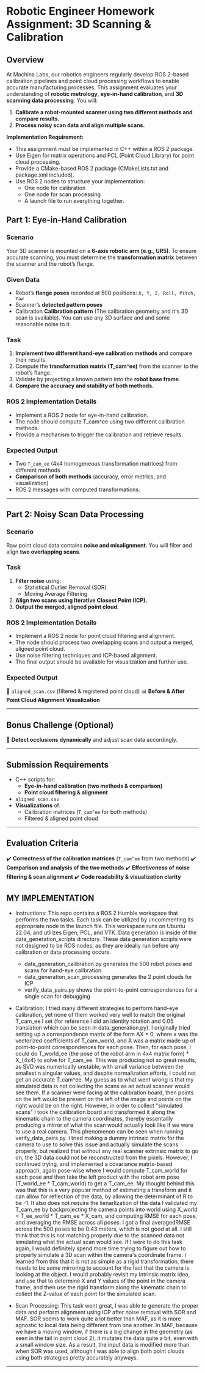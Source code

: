# **Robotic Engineer Homework Assignment: 3D Scanning & Calibration**

## **Overview**
At Machina Labs, our robotics engineers regularly develop ROS 2-based calibration pipelines and point cloud processing workflows to enable accurate manufacturing processes.
This assignment evaluates your understanding of **robotic metrology**, **eye-in-hand calibration**, and **3D scanning data processing**. You will:
1. **Calibrate a robot-mounted scanner using two different methods and compare results.**
2. **Process noisy scan data and align multiple scans.**

**Implementation Requirement:**

- This assignment must be implemented in C++ within a ROS 2 package.
- Use Eigen for matrix operations and PCL (Point Cloud Library) for point cloud processing.
- Provide a CMake-based ROS 2 package (CMakeLists.txt and package.xml included).
- Use ROS 2 nodes to structure your implementation:
    - One node for calibration
    - One node for scan processing
    - A launch file to run everything together.


## **Part 1: Eye-in-Hand Calibration**

### **Scenario**
Your 3D scanner is mounted on a **6-axis robotic arm (e.g., UR5)**. To ensure accurate scanning, you must determine the **transformation matrix** between the scanner and the robot’s flange.

### **Given Data**
- Robot’s **flange poses** recorded at 500 positions: `X, Y, Z, Roll, Pitch, Yaw`
- Scanner’s **detected pattern poses**
- Calibration **Calibration pattern** (The calibration geometry and it's 3D scan is available). You can use any 3D surface and and some reasonable noise to it. 

### **Task**
1. **Implement two different hand-eye calibration methods** and compare their results.
2. Compute the **transformation matrix (T_cam^ee)** from the scanner to the robot’s flange.
3. Validate by projecting a known pattern into the **robot base frame**.
4. **Compare the accuracy and stability of both methods.**

### **ROS 2 Implementation Details**
- Implement a ROS 2 node for eye-in-hand calibration.
- The node should compute T_cam^ee using two different calibration methods.
- Provide a mechanism to trigger the calibration and retrieve results.

### **Expected Output**
- Two `T_cam_ee` (4x4 homogeneous transformation matrices) from different methods
- **Comparison of both methods** (accuracy, error metrics, and visualization)
- ROS 2 messages with computed transformations.

---

## **Part 2: Noisy Scan Data Processing**

### **Scenario**
Raw point cloud data contains **noise and misalignment**. You will filter and align **two overlapping scans**.

### **Task**
1. **Filter noise** using:
   - Statistical Outlier Removal (SOR)
   - Moving Average Filtering
2. **Align two scans using Iterative Closest Point (ICP).**
3. **Output the merged, aligned point cloud.**

### **ROS 2 Implementation Details**
- Implement a ROS 2 node for point cloud filtering and alignment.
- The node should process two overlapping scans and output a merged, aligned point cloud.
- Use noise filtering techniques and ICP-based alignment.
- The final output should be available for visualization and further use.

### **Expected Output**
📄 `aligned_scan.csv` (filtered & registered point cloud)
📊 **Before & After Point Cloud Alignment Visualization**

---

## **Bonus Challenge (Optional)**
🔹 **Detect occlusions dynamically** and adjust scan data accordingly.

---

## **Submission Requirements**
- C++ scripts for:
  - **Eye-in-hand calibration (two methods & comparison)**
  - **Point cloud filtering & alignment**
- `aligned_scan.csv`
- **Visualizations** of:
  - Calibration matrices (`T_cam^ee` for both methods)
  - Filtered & aligned point cloud

---

## **Evaluation Criteria**
✔️ **Correctness of the calibration matrices** (`T_cam^ee` from two methods)
✔️ **Comparison and analysis of the two methods**
✔️ **Effectiveness of noise filtering & scan alignment**
✔️ **Code readability & visualization clarity**


## MY IMPLEMENTATION
- Instructions:
This repo contains a ROS 2 Humble workspace that performs the two tasks. Each task can be utilized by uncommenting its appropriate node in the launch file. This workspace runs on Ubuntu 22.04, and utilizes Eigen, PCL, and VTK.
Data generation is inside of the data_generation_scripts directory. These data generation scripts were not designed to be ROS nodes, as they are ideally run before any calibration or data processing occurs.
    - data_generation_calibration.py generates the 500 robot poses and scans for hand-eye calibration
    - data_generation_scan_processing generates the 2 point clouds for ICP
    - verify_data_pairs.py shows the point-to-point correspondences for a single scan for debugging

- Calibration:
I tried many different strategies to perform hand-eye calibration, yet none of them worked very well to match the original T_cam_ee I set (for reference I did an identity rotation and 0.05 translation which can be seen in data_generation.py). I originally tried setting up a correspondence matrix of the form AX = 0, where x was the vectorized coefficients of T_cam_world, and A was a matrix made up of point-to-point correspondences for each pose. Then, for each pose, I could do T_world_ee (the pose of the robot arm in 4x4 matrix form) * X_{4x4} to solve for T_cam_ee. This was producing not so great results, as SVD was numerically unstable, with small variance between the smallest n singular values, and despite normalization efforts, I could not get an accurate T_cam^ee. My guess as to what went wrong is that my simulated data is not collecting the scans as an actual scanner would see them. If a scanner were facing at the calibration board, then points on the left would be present on the left of the image and points on the right would be on the right. However, in order to collect "simulated scans" I took the calibration board and transformed it along the kinematic chain to the camera coordinates, thereby essentailly producing a mirror of what the scan would actually look like if we were to use a real camera. This phenomenon can be seen when running verify_data_pairs.py. I tried making a dummy intrinsic matrix for the camera to use to solve this issue and actually simulate the scans properly, but realized that without any real scanner extrinsic matrix to go on, the 3D data could not be reconstructed from the pixels.
However, I continued trying, and implemented a covariance matrix-based approach, again pose-wise where I would compute T_cam_world for each pose and then take the left product with the robot arm pose (T_world_ee * T_cam_world) to get a T_cam_ee. My thought behind this was that this is a very popular method of estimating a transform and it can allow for reflection of the data, by allowing the determinant of R to be -1. It also does not require the lienarlization of the data I validated my T_cam_ee by backprojecting the camera points into world using X_world = T_ee_world * T_cam_ee * X_cam, and computing RMSE for each pose, and averaging the RMSE across all poses. I got a final averagedRMSE across the 500 poses to be 0.43 meters, which is not good at all. I still think that this is not matching properly due to the scanned data not simulating what the actual scan would see.
If I were to do this task again, I would definitely spend more time trying to figure out how to properly simulate a 3D scan within the camera's coordinate frame. I learned from this that it is not as simple as a rigid transformation, there needs to be some mirroring to account for the fact that the camera is looking at the object. I would probably revisit my intrinsic matrix idea, and use that to determine X and Y values of the point in the camera frame, and then use the rigid transform along the kinematic chain to collect the Z-value of each point for the simulated scan.

- Scan Processing:
This task went great, I was able to generate the proper data and perform alignment using ICP after noise removal with SOR and MAF. SOR seems to work quite a lot better than MAF, as it is more agnostic to local data being different from one another. In MAF, because we have a moving window, if there is a big change in the geometry (as seen in the tail in point cloud 2), it mutates the data quite a bit, even with a small window size. As a result, the input data is modified more than when SOR was used, although I was able to align both point clouds using both strategies pretty accurately anyways.
---
